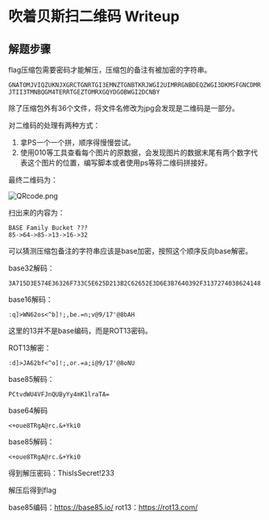 # 吹着贝斯扫二维码 Writeup

## 解题步骤

flag压缩包需要密码才能解压，压缩包的备注有被加密的字符串。

`GNATOMJVIQZUKNJXGRCTGNRTGI3EMNZTGNBTKRJWGI2UIMRRGNBDEQZWGI3DKMSFGNCDMRJTII3TMNBQGM4TERRTGEZTOMRXGQYDGOBWGI2DCNBY`

除了压缩包外有36个文件，将文件名修改为jpg会发现是二维码是一部分。

对二维码的处理有两种方式：

1. 拿PS一个一个拼，顺序得慢慢尝试。
2. 使用010等工具查看每个图片的原数据，会发现图片的数据末尾有两个数字代表这个图片的位置，编写脚本或者使用ps等将二维码拼接好。

最终二维码为：

![QRcode.png](https://i.loli.net/2019/11/14/qyw28xgOPHsFSMT.png)

扫出来的内容为：

	BASE Family Bucket ??? 
	85->64->85->13->16->32

可以猜测压缩包备注的字符串应该是base加密，按照这个顺序反向base解密。

base32解码：

`3A715D3E574E36326F733C5E625D213B2C62652E3D6E3B7640392F3137274038624148`

base16解码：

`:q]>WN62os<^b]!;,be.=n;v@9/17'@8bAH`

这里的13并不是base编码，而是ROT13密码。

ROT13解密：

`:d]>JA62bf<^o]!;,or.=a;i@9/17'@8oNU`

base85解码：

`PCtvdWU4VFJnQUByYy4mK1lraTA=`

base64解码

`<+oue8TRgA@rc.&+Yki0`

base85解码：

`<+oue8TRgA@rc.&+Yki0`

得到解压密码：ThisIsSecret!233

解压后得到flag

base85编码：https://base85.io/
rot13：https://rot13.com/